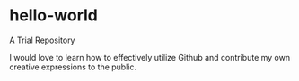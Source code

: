# hello-world
A Trial Repository

I would love to learn how to effectively utilize Github and contribute my own creative expressions to the public.
